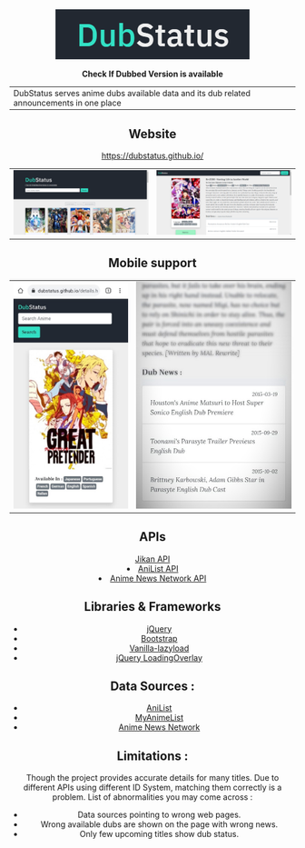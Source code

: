 <div align="center">
  <img alt="logo" src="https://github.com/dubstatus/dubstatus.github.io/blob/master/assets/logo.png"/>
  
  **Check If Dubbed Version is available**
 
 <table>
<tr>
<td>
  DubStatus serves anime dubs available data and its dub related announcements in one place
</td>
</tr>
</table>

 ## Website
 
https://dubstatus.github.io/

<table><tr>
<td> <img src="https://github.com/dubstatus/dubstatus.github.io/blob/master/assets/snapshot3.png" alt="snapshot"/> </td>
<td> <img src="https://github.com/dubstatus/dubstatus.github.io/blob/master/assets/snapshot5.png" alt="snapshot"/> </td>
</tr></table>

## Mobile support

<table>
  <td>
    <img src="https://github.com/dubstatus/dubstatus.github.io/blob/master/assets/snapshot4.jpeg" height="400px" alt="snapshot"/>
  </td>
  <td>
    <img src="https://github.com/dubstatus/dubstatus.github.io/blob/master/assets/snapshot2.jpeg" height="400px" alt="snapshot"/>
  </td> 
 </table

</div>

## APIs
<div align="left>
  List of all APIs for finding dubs and news:

 <li class="mb-1"><a href="https://jikan.moe/">
     Jikan API
          </a></li>
          <li  class="mb-1"><a href="https://anilist.gitbook.io/anilist-apiv2-docs/">
             AniList API
          </a></li>
          <li  class="mb-1"><a href="https://www.animenewsnetwork.com/encyclopedia/api.php">
             Anime News Network API
          </a></li>
</div>  

  
## Libraries & Frameworks

 <ul>
    <li  class="mb-1"><a href="https://jquery.com/">jQuery
      </a></li>
            <li class="mb-1"><a href="https://getbootstrap.com/">
                Bootstrap
            </a></li>
            <li  class="mb-1"><a href="https://github.com/verlok/vanilla-lazyload">
                Vanilla-lazyload
            </a></li>
            <li  class="mb-1"><a href="https://gasparesganga.com/labs/jquery-loading-overlay/">
                jQuery LoadingOverlay
            </a></li>
          </ul>
          
          
## Data Sources :

<ul>
            <li  class="mb-1"><a href="https://anilist.co/">AniList
              </a></li>
            <li class="mb-1"><a href="https://myanimelist.net/">
            MyAnimeList
            </a></li>
            <li  class="mb-1"><a href="https://www.animenewsnetwork.com/">
               Anime News Network
            </a></li>
          </ul>

## Limitations :

<p>Though the project provides accurate details for many titles. Due to different APIs using different ID System, matching them correctly is a problem. List of abnormalities you may come across :</p>
        <ul>
          <li>Data sources pointing to wrong web pages.</li>
          <li>Wrong available dubs are shown on the page with wrong news.</li>
          <li>Only few upcoming titles show dub status.</li>
        </ul>
